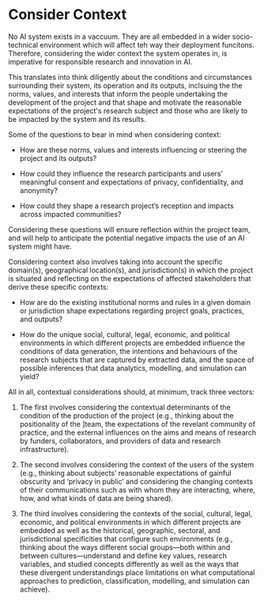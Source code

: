 # Consider Context

No AI system exists in a vaccuum. They are all embedded in a wider socio-technical environment which will affect teh way their deployment funcitons. Therefore, considering the wider context the system operates in, is imperative for responsible research and innovation in AI.

This translates into think diligently about the conditions and circumstances surrounding their system, its operation and its outputs, inclsuing the the norms, values, and interests that inform the people undertaking the development of the project and that shape and motivate the reasonable expectations of the project's research subject and those who are likely to be impacted by the system and its results.

Some of the questions to bear in mind when considering context:

- How are these norms, values and interests influencing or steering the project and its outputs? 

- How could they influence the research participants and users’ meaningful consent and expectations of privacy, confidentiality, and anonymity?

- How could they shape a research project’s reception and impacts across impacted communities? 

Considering these questions will ensure reflection within the project team, and will help to anticipate the potential negative impacts the use of an AI system might have.

Considering context also involves taking into account the specific domain(s), geographical location(s), and jurisdiction(s) in which the project is situated and reflecting on the expectations of affected stakeholders that derive these specific contexts:
 
- How are do the existing institutional norms and rules in a given domain or jurisdiction shape expectations regarding project goals, practices, and outputs? 

- How do the unique social, cultural, legal, economic, and political environments in which different projects are embedded influence the conditions of data generation, the intentions and behaviours of the research subjects that are captured by extracted data, and the space of possible inferences that data analytics, modelling, and simulation can yield?    

All in all, contextual considerations should, at minimum, track three vectors: 

1. The first involves considering the contextual determinants of the condition of the production of the project (e.g., thinking about the positionality of the ]team, the expectations of the revelant community of practice, and the external influences on the aims and means of research by funders, collaborators, and providers of data and research infrastructure).

2. The second involves considering the context of the  users of the system (e.g., thinking about subjects’ reasonable expectations of gainful obscurity and ‘privacy in public’ and considering the changing contexts of their communications such as with whom they are interacting, where, how, and what kinds of data are being shared).

3. The third involves considering the contexts of the social, cultural, legal, economic, and political environments in which different projects are embedded as well as the historical, geographic, sectoral, and jurisdictional specificities that configure such environments (e.g., thinking about the ways different social groups—both within and between cultures—understand and define key values, research variables, and studied concepts differently as well as the ways that these divergent understandings place limitations on what computational approaches to prediction, classification, modelling, and simulation can achieve).
